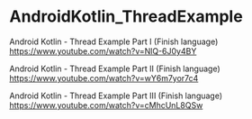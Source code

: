 # AndroidKotlin_ThreadExample

Android Kotlin - Thread Example Part I (Finish language)
https://www.youtube.com/watch?v=NlQ-6J0y4BY

Android Kotlin - Thread Example Part II (Finish language)
https://www.youtube.com/watch?v=wY6m7yor7c4

Android Kotlin - Thread Example Part III (Finish language)
https://www.youtube.com/watch?v=cMhcUnL8QSw

